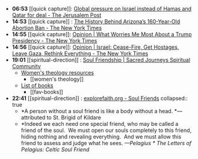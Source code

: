 - **06:53** [[quick capture]]:  [Global pressure on Israel instead of Hamas and Qatar for deal - The Jerusalem Post](https://m.jpost.com/opinion/article-796202)
- **14:53** [[quick capture]] : [The History Behind Arizona’s 160-Year-Old Abortion Ban - The New York Times](https://www.nytimes.com/2024/04/10/health/arizona-abortion-ban-history.html "The History Behind Arizona’s 160-Year-Old Abortion Ban - The New York Times")
- **14:55** [[quick capture]]:  [Opinion | What Worries Me Most About a Trump Presidency - The New York Times](https://www.nytimes.com/2024/04/10/opinion/trump-presidency-corruption.html?smid=nytcore-ios-share&referringSource=articleShare)
- **14:56** [[quick capture]]:  [Opinion | Israel: Cease-Fire, Get Hostages, Leave Gaza, Rethink Everything - The New York Times](https://www.nytimes.com/2024/04/10/opinion/israel-hamas-gaza.html?smid=nytcore-ios-share&referringSource=articleShare)
- **19:01** [[spiritual-direction]] :  [Soul Friendship | Sacred Journeys Spiritual Community](https://sacredjourneysracine.com/blog/soul-friendship)
	- [Women's theology resources](https://sacredjourneysracine.com/blog/soul-friendship)
		- [[women's theology]]
	- [List of books](https://sacredjourneysracine.com/kayes-fav-books)
		- [[fav-books]]
- **22:41** [[spiritual-direction]] : [explorefaith.org - Soul Friends](http://www.explorefaith.org/livingspiritually/following_a_sacred_path/celtic_christianity/soul_friends.php# "explorefaith.org - Soul Friends")
  collapsed:: true
	- *A person without a soul friend is like a body without a head.
	  *—attributed to St. Brigid of Kildare
	- *Indeed we each need one special friend, who may be called a friend of the soul.  We must open our souls completely to this friend, hiding nothing and revealing everything.  And we must allow this friend to assess and judge what he sees.
	  *—Pelagius *
	  The Letters of Pelagius: Celtic Soul Friend*